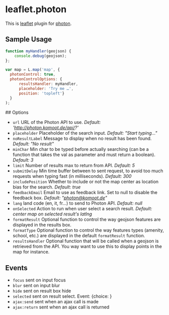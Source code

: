 leaflet.photon
==============

This is [leaflet](http://leafletjs.com/) plugin for [photon](https://github.com/komoot/photon/).

## Sample Usage

```javascript
function myHandler(geojson) {
    console.debug(geojson);
};

var map = L.map('map', {
  photonControl: true,
  photonControlOptions: {
      resultsHandler: myHandler,
      placeholder: 'Try me …',
      position: 'topleft'}
  }
);
```

## Options
- `url` URL of the Photon API to use. *Default: 'http://photon.komoot.de/api/?'*
- `placeholder` Placeholder of the search input. *Default: "Start typing..."*
- `noResultLabel` Message to display when no result has been found. *Default: "No result"*
- `minChar` Min char to be typed before actually searching (can be a function that
   takes the val as parameter and must return a boolean). *Default: 3*
- `limit` Number of results max to return from API. *Default: 5*
- `submitDelay` Min time buffer between to sent request, to avoid too much
  requests when typing fast (in milliseconds). *Default: 300*
- `includePosition` Whether to include or not the map center as location bias
  for the search. *Default: true*
- `feedbackEmail` Email to use as feedback link. Set to null to disable the
  feedback box. *Default: "photon@komoot.de"*
- `lang` land code (en, it, fr…) to send to Photon API. *Default: null*
- `onSelected` Action to run when user select a search result. *Default: center
  map on selected result's latlng*
- `formatResult` Optional function to control the way geojson features are
  displayed in the results box.
- `formatType` Optional function to control the way features types (amenity,
  school, etc.) are displayed in the default `formatResult` function.
- `resultsHandler` Optional function that will be called when a geojson is
  retrieved from the API. You way want to use this to display points in the map
  for instance.


## Events
- `focus` sent on input focus
- `blur` sent on input blur
- `hide` sent on result box hide
- `selected` sent on result select. Event: {choice: <selected geojson feature>}
- `ajax:send` sent when an ajax call is made
- `ajax:return` sent when an ajax call is returned
